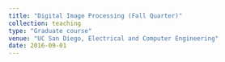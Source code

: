 ```yaml
---
title: "Digital Image Processing (Fall Quarter)"
collection: teaching
type: "Graduate course"
venue: "UC San Diego, Electrical and Computer Engineering"
date: 2016-09-01
---
```

